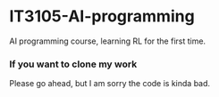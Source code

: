 # IT3105-AI-programming
AI programming course, learning RL for the first time.

### If you want to clone my work
Please go ahead, but I am sorry the code is kinda bad.
